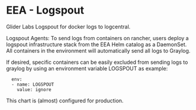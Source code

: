 # EEA - Logspout

Glider Labs Logspout for docker logs to logcentral.

Logspout Agents: To send logs from containers on rancher, users deploy a logspout infrastructure stack from the EEA Helm catalog as a DaemonSet. All containers in the environment will automatically send all logs to Graylog.

If desired, specific containers can be easily excluded from sending logs to graylog by using an environment variable LOGSPOUT as example:

```
  env:
  - name: LOGSPOUT
    value: ignore
```

This chart is (almost) configured for production.
